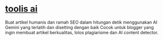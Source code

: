 # [toolis ai](https://toolisai.pages.dev/)
Buat artikel humanis dan ramah SEO dalam hitungan detik menggunakan AI Gemini yang terlatih dan disetting dengan baik
Cocok untuk blogger yang ingin membuat artikel berkualitas, lolos plagiarisme dan AI content detector. 
